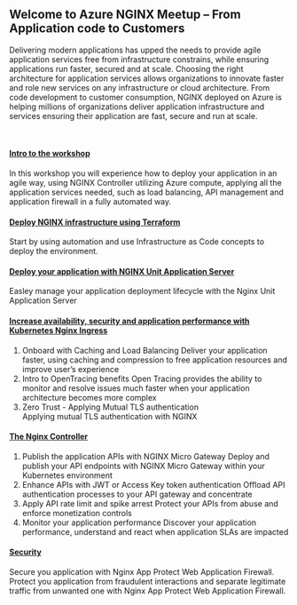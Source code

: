 ## Welcome to Azure NGINX Meetup – From Application code to Customers

Delivering modern applications has upped the needs to provide agile application services free from infrastructure constrains, while ensuring applications run faster, secured and at scale. Choosing the right architecture for application services allows organizations to innovate faster and role new services on any infrastructure or cloud architecture. 
From code development to customer consumption, NGINX deployed on Azure is helping millions of organizations deliver application infrastructure and services ensuring their application are fast, secure and run at scale.

<br>

#### [Intro to the workshop](guide/2intro.md) 
 
In this workshop you will experience how to deploy your application in an agile way, using NGINX Controller utilizing Azure compute, applying all the application services needed, such as load balancing, API management and application firewall in a fully automated way.  
 
#### [Deploy NGINX infrastructure using Terraform](guide/3tf.md)

Start by using automation and use Infrastructure as Code concepts to deploy the environment.
 
#### [Deploy your application with NGINX Unit Application Server](guide/4unit.md)
Easley manage your application deployment lifecycle with the Nginx Unit Application Server
 
#### [Increase availability, security and application performance with Kubernetes Nginx Ingress](guide/5ingress.md)
1.	Onboard with Caching and Load Balancing
Deliver your application faster, using caching and compression to free application resources and improve user’s experience
2.	Intro to OpenTracing benefits 
Open Tracing provides the ability to monitor and resolve issues much faster when your application architecture becomes more complex
3.	Zero Trust - Applying Mutual TLS authentication  
Applying mutual TLS authentication with NGINX 
 
 
#### [The Nginx Controller](guide/6controller.md)
1.	Publish the application APIs with NGINX Micro Gateway
Deploy and publish your API endpoints with NGINX Micro Gateway within your Kubernetes environment
2.	Enhance APIs with JWT or Access Key token authentication
Offload API authentication processes to your API gateway and concentrate 
3.	Apply API rate limit and spike arrest 
Protect your APIs from abuse and enforce monetization controls 
4.	Monitor your application performance
Discover your application performance, understand and react when application SLAs are impacted
 
#### [Security](guide/7security.md)
Secure you application with Nginx App Protect Web Application Firewall.           
Protect you application from fraudulent interactions and separate legitimate traffic from unwanted one with Nginx App Protect Web Application Firewall.


